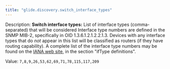 ```yaml
---
title: "glide.discovery.switch_interface_types"
---
```


Description: <b>Switch interface types:</b> List of interface types (comma-separated) that will be considered Interface type numbers are defined in the SNMP MIB-2, specifically in OID 1.3.6.1.2.1.2.2.1.3.  Devices with any interface types that do <i>not</i> appear in this list will be classified as routers (if they have routing capability).  A complete list of the interface type numbers may be found on the <a href="http://www.iana.org/assignments/smi-numbers" target="_blank">IANA web site</a>, in the section "ifType definitions".

Value: `7,8,9,26,53,62,69,71,78,115,117,209`